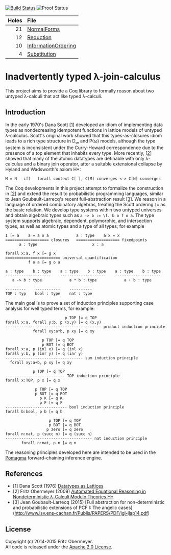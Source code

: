 [![Build Status](https://travis-ci.org/fritzo/hstar.svg?branch=master)](https://travis-ci.org/fritzo/hstar)
![Proof Status](https://img.shields.io/badge/proofs-47_holes-red.svg?style=flat)

 Holes | File
 -----:|:----------------------------------------------------------------------
    21 | [NormalForms](src/NormalForms.v)
    12 | [Reduction](src/Reduction.v)
    10 | [InformationOrdering](src/InformationOrdering.v)
     4 | [Substitution](src/Substitution.v)

# Inadvertently typed &lambda;-join-calculus

This project aims to provide a Coq library to formally reason about
two untyped &lambda;-calculi that act like typed &lambda;-calculi.

## Introduction

In the early 1970's Dana Scott <a href="#user-content-1">[1]</a>
developed an idiom of implementing data types as
nondecreasing idempotent functions
in lattice models of untyped &lambda;-calculus.
Scott's original work showed that this types-as-closures idiom
leads to a rich type structure in D<sub>&infin;</sub> and P(&omega;) models,
although the type system is inconsistent under the Curry-Howard correspondence
due to the presence of a top element that inhabits every type.
More recently, <a href="#user-content-2">[2]</a> showed that many of the atomic
datatypes are definable with only &lambda;-calculus and a binary join operator,
after a suitable extensional collapse by
Hyland and Wadsworth's axiom H&#42;:

    M = N   iff   forall context C[ ], C[M] converges <-> C[N] converges

The Coq developments in this project attempt to formalize the construction in
<a href="#user-content-2">[2]</a>
and extend the result to probabilistic programming languages,
similar to Jean Goubault-Larrecq's recent full-abstraction result
<a href="#user-content-3">[3]</a>.
We reason in a language of ordered combinatory algebras,
treating the Scott ordering `[=` as the basic relation.
We develop type systems within two untyped universes
and obtain algebraic types such as `a -> b := \f. b o f o a`.
The type system supports algebraic, dependent, polymorphic, and intersection
types, as well as atomic types and a type of all types; for example

    I [= a    a = a o a            a : type    a x = x
    =================== closures   =================== fixedpoints
          a : type                        x : a

    forall x:a, f x [= g x
    ======================== universal quantification
              f o a [= g o a

    a : type    b : type    a : type    b : type    a : type    b : type
    --------------------    --------------------    --------------------
       a -> b : type            a * b : type            a + b : type

    ---------    -----------    ----------
    TOP : typ    bool : type    nat : type

The main goal is to prove a set of induction principles supporting
case analysis for well typed terms, for example:

                              p TOP [= q TOP
    forall x:a, forall y:b, p (x,y) [= q (x,y)
    ------------------------------------------ product induction principle
                forall xy:a*b, p xy [= q xy

                    p TOP [= q TOP
                    p BOT [= q BOT
    forall x:a, p (inl x) [= q (inl x)
    forall y:b, p (inr y) [= q (inr y)
    ---------------------------------- sum induction principle
      forall xy:a+b, p xy [= q xy

                p TOP [= q TOP
    -------------------------- TOP induction principle
    forall x:TOP, p x [= q x

                 p TOP [= q TOP
                 p BOT [= q BOT
                   p K [= q K    
                   p F [= q F    
    --------------------------- bool induction principle
    forall b:bool, p b [= q b

                       p TOP [= q TOP
                       p BOT [= q BOT
                      p zero [= q zero      
    forall n:nat, p (succ n) [= q (succ n)
    -------------------------------------- nat induction principle
           forall n:nat, p n [= q n

The reasoning principles developed here are intended to be used in the
[Pomagma](http://github.com/fritzo/pomagma)
forward-chaining inference engine.

## References

- [1] <a name="1"/>
  Dana Scott (1976)
  [Datatypes as Lattices](http://www.cs.ox.ac.uk/files/3287/PRG05.pdf)
- [2] <a name="2"/>
  Fritz Obermeyer (2009)
  [Automated Equational Reasoning in Nondeterministic &lambda;-Calculi Modulo Theories H&#42;](http://fritzo.org/thesis.pdf)
- [3] <a name="3"/>
  Jean Goubault-Larrecq (2015)
  [Full abstraction for non-deterministic and probabilistic extensions of PCF I: The angelic cases]
  (http://www.lsv.ens-cachan.fr/Publis/PAPERS/PDF/jgl-jlap14.pdf)

## License

Copyright (c) 2014-2015 Fritz Obermeyer.<br/>
All code is released under the
[Apache 2.0 License](http://www.apache.org/licenses/LICENSE-2.0).
